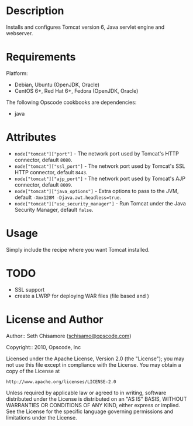 Description
===========

Installs and configures Tomcat version 6, Java servlet engine and webserver.

Requirements
============

Platform:

* Debian, Ubuntu (OpenJDK, Oracle)
* CentOS 6+, Red Hat 6+, Fedora (OpenJDK, Oracle)

The following Opscode cookbooks are dependencies:

* java

Attributes
==========

* `node["tomcat"]["port"]` - The network port used by Tomcat's HTTP connector, default `8080`.
* `node["tomcat"]["ssl_port"]` - The network port used by Tomcat's SSL HTTP connector, default `8443`.
* `node["tomcat"]["ajp_port"]` - The network port used by Tomcat's AJP connector, default `8009`.
* `node["tomcat"]["java_options"]` - Extra options to pass to the JVM, default `-Xmx128M -Djava.awt.headless=true`.
* `node["tomcat"]["use_security_manager"]` - Run Tomcat under the Java Security Manager, default `false`.

Usage
=====

Simply include the recipe where you want Tomcat installed.

TODO
====

* SSL support
* create a LWRP for deploying WAR files (file based and )

License and Author
==================

Author:: Seth Chisamore (<schisamo@opscode.com>)

Copyright:: 2010, Opscode, Inc

Licensed under the Apache License, Version 2.0 (the "License");
you may not use this file except in compliance with the License.
You may obtain a copy of the License at

    http://www.apache.org/licenses/LICENSE-2.0

Unless required by applicable law or agreed to in writing, software
distributed under the License is distributed on an "AS IS" BASIS,
WITHOUT WARRANTIES OR CONDITIONS OF ANY KIND, either express or implied.
See the License for the specific language governing permissions and
limitations under the License.
